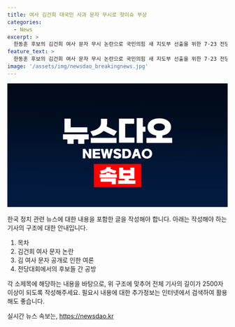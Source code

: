 ```yaml
---
title: 여사 김건희 대국민 사과 문자 무시로 핫이슈 부상
categories:
  - News
excerpt: >
  한동훈 후보의 김건희 여사 문자 무시 논란으로 국민의힘 새 지도부 선출을 위한 7·23 전당대회가 고조되고 있다. 김건희 여사의 대국민 사과 문자 공개로 후보 간 비방이 심화되고, 국민의힘 내부에 파열음을 일으키며 논란이 번지고 있다. 여당의 지지자들과 국민들로부터도 비난을 받는 상황에서 한 후보의 입장에 대한 비판이 거세지고 있으며, 전당대회의 핫 이슈로 떠오르고 있다.
feature_text: >
  한동훈 후보의 김건희 여사 문자 무시 논란으로 국민의힘 새 지도부 선출을 위한 7·23 전당대회가 고조되고 있다. 김건희 여사의 대국민 사과 문자 공개로 후보 간 비방이 심화되고, 국민의힘 내부에 파열음을 일으키며 논란이 번지고 있다. 여당의 지지자들과 국민들로부터도 비난을 받는 상황에서 한 후보의 입장에 대한 비판이 거세지고 있으며, 전당대회의 핫 이슈로 떠오르고 있다.
image: '/assets/img/newsdao_breakingnews.jpg'
---
```


<p><img src="/assets/img/newsdao_breakingnews.jpg" alt="ranknews 속보" /></p>

<p>한국 정치 관련 뉴스에 대한 내용을 포함한 글을 작성해야 합니다. 아래는 작성해야 하는 기사의 구조에 대한 안내입니다.</p>

<ol>
<li>목차</li>
<li>김건희 여사 문자 논란</li>
<li>김 여사 문자 공개로 인한 여론</li>
<li>전당대회에서의 후보들 간 공방</li>
</ol>

<p>각 소제목에 해당하는 내용을 바탕으로, 위 구조에 맞추어 전체 기사의 길이가 2500자 이상이 되도록 작성해주세요. 필요시 내용에 대한 추가정보는 인터넷에서 검색하여 활용해도 좋습니다.</p>
실시간 뉴스 속보는, <a href="https://newsdao.kr" rel="dofollow">https://newsdao.kr</a>


